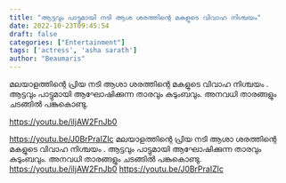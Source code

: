 ```yaml
---
title: "ആട്ടവും പാട്ടുമായി നടി ആശ ശരത്തിന്റെ മകളുടെ വിവാഹ നിശ്ചയം"
date: 2022-10-23T09:45:54
draft: false
categories: ["Entertainment"]
tags: ['actress', 'asha sarath']
author: "Beaumaris"
---
```


മലയാളത്തിന്റെ പ്രിയ നടി ആശാ ശരത്തിന്റെ മകളുടെ വിവാഹ നിശ്ചയം . ആട്ടവും പാട്ടുമായി ആഘോഷിക്കുന്ന താരവും കുടുംബവും. അനവധി താരങ്ങളും ചടങ്ങിൽ പങ്കുകൊണ്ടു.

https://youtu.be/iljAW2FnJb0

https://youtu.be/J0BrPraIZlc
മലയാളത്തിന്റെ പ്രിയ നടി ആശാ ശരത്തിന്റെ മകളുടെ വിവാഹ നിശ്ചയം . ആട്ടവും പാട്ടുമായി ആഘോഷിക്കുന്ന താരവും കുടുംബവും. അനവധി താരങ്ങളും ചടങ്ങിൽ പങ്കുകൊണ്ടു. https://youtu.be/iljAW2FnJb0 https://youtu.be/J0BrPraIZlc
